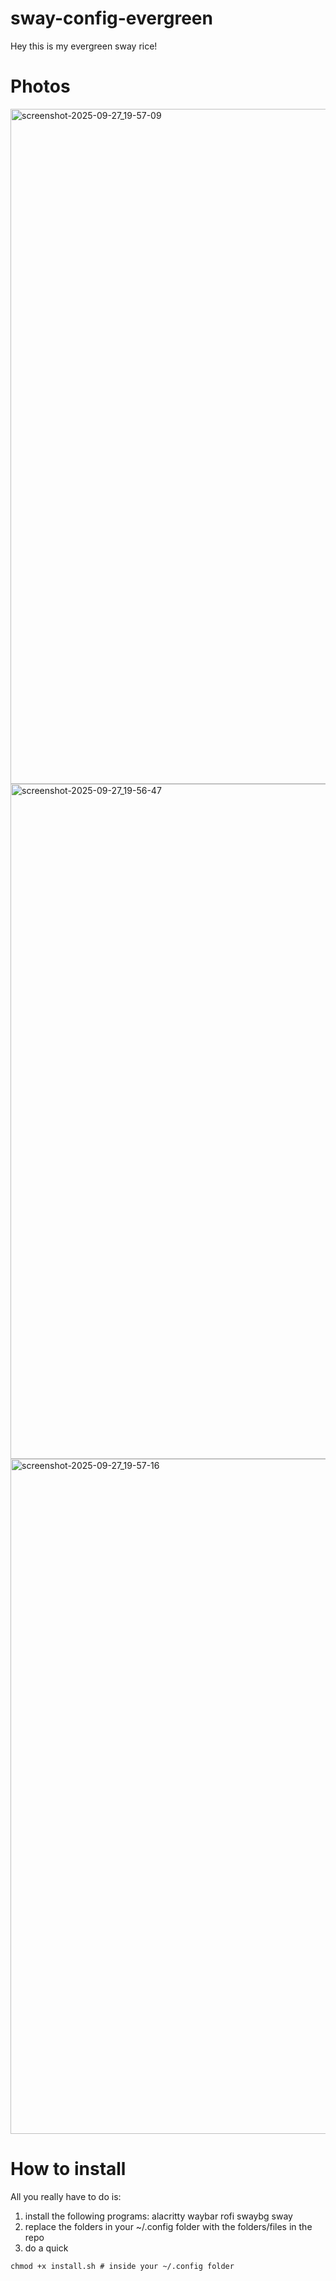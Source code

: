 # sway-config-evergreen

Hey this is my evergreen sway rice!

# Photos

<img width="1920" height="1080" alt="screenshot-2025-09-27_19-57-09" src="https://github.com/user-attachments/assets/4f04af4a-2953-43de-9f7c-d99feee2a9c4" />

<img width="1920" height="1080" alt="screenshot-2025-09-27_19-56-47" src="https://github.com/user-attachments/assets/6a4ba833-f18c-470f-838c-c697ec8b23a6" />

<img width="1920" height="1080" alt="screenshot-2025-09-27_19-57-16" src="https://github.com/user-attachments/assets/6e7baefa-a8ed-4c00-b37b-c2956057b39a" />

# How to install
All you really have to do is:
  1) install the following programs:
    alacritty
    waybar
    rofi
    swaybg
    sway
  2) replace the folders in your ~/.config folder with the folders/files in the repo
  3) do a quick
  ```
  chmod +x install.sh # inside your ~/.config folder
  ```
  
